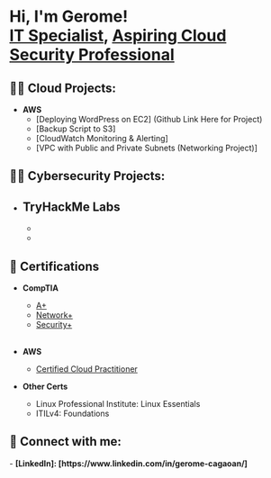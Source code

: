 <h1>Hi, I'm Gerome! <br/><a href="https://github.com/joshmadakor1">IT Specialist</a>, <a href="https://www.linkedin.com/in/gerome-cagaoan/">Aspiring Cloud Security Professional</a>

<h2>👨‍💻 Cloud Projects:</h2>

- <b>AWS</b>
  - [Deploying WordPress on EC2] (Github Link Here for Project)
  - [Backup Script to S3]
  - [CloudWatch Monitoring & Alerting]
  - [VPC with Public and Private Subnets (Networking Project)]


<h2>👨‍💻 Cybersecurity Projects:</h2>

- <b>TryHackMe Labs</b>
  -
  -
  -


<h2>📄 Certifications</h2>

- <b>CompTIA</b>
  - [A+](https://www.credly.com/badges/7fdbfb69-0c96-463d-b86d-87102026ce1c/public_url)
  - [Network+](https://www.credly.com/badges/22aae2ac-c879-4b18-99d4-574eb3691fcd/public_url)
  - [Security+](https://www.credly.com/badges/70d25c2f-4991-4d33-9530-1e72b8dbca18/public_url)
    <br>
    <br>
- <b>AWS</b>
  - [Certified Cloud Practitioner](https://www.credly.com/badges/9b4c1977-0de8-47a9-b56d-aadc88ac1896/public_url)

- <b>Other Certs</b>
  - Linux Professional Institute: Linux Essentials
  - ITILv4: Foundations
    
    

<h2> 🤳 Connect with me:</h2>
- <b>[LinkedIn]: [https://www.linkedin.com/in/gerome-cagaoan/]</b>

